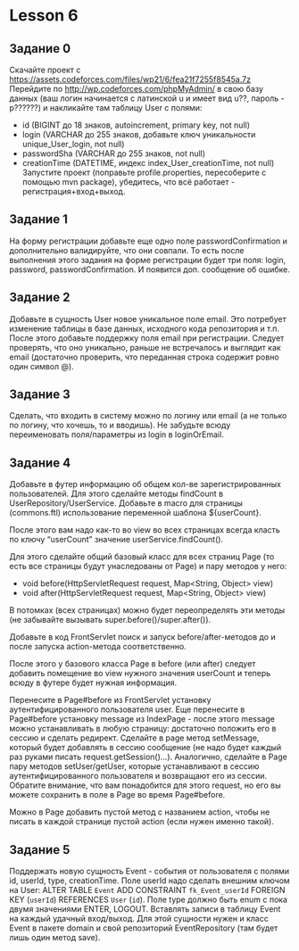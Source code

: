 # Lesson 6


## Задание 0 
Скачайте проект с https://assets.codeforces.com/files/wp21/6/fea21f7255f8545a.7z Перейдите по http://wp.codeforces.com/phpMyAdmin/ в свою базу данных (ваш логин начинается с латинской u и имеет вид u??, пароль - p??????) и накликайте там таблицу User с полями:
* id (BIGINT до 18 знаков, autoincrement, primary key, not null)
* login (VARCHAR до 255 знаков, добавьте ключ уникальности unique_User_login, not null)
* passwordSha (VARCHAR до 255 знаков, not null)
* creationTime (DATETIME, индекс index_User_creationTime, not null)
Запустите проект (поправьте profile.properties, пересоберите с помощью mvn package), убедитесь, что всё работает - регистрация+вход+выход.


## Задание 1
На форму регистрации добавьте еще одно поле passwordConfirmation и дополнительно валидируйте, что они совпали. То есть после выполнения этого задания на форме регистрации будет три поля: login, password, passwordConfirmation. И появится доп. сообщение об ошибке.

## Задание 2
Добавьте в сущность User новое уникальное поле email. Это потребует изменение таблицы в базе данных, исходного кода репозитория и т.п. После этого добавьте поддержку поля email при регистрации. Следует проверять, что оно уникально, раньше не встречалось и выглядит как email (достаточно проверить, что переданная строка содержит ровно один символ @).

## Задание 3
Сделать, что входить в систему можно по логину или email (а не только по логину, что хочешь, то и вводишь). Не забудьте всюду переименовать поля/параметры из login в loginOrEmail.

## Задание 4
Добавьте в футер информацию об общем кол-ве зарегистрированных пользователей. Для этого сделайте методы findCount в UserRepository/UserService. Добавьте в macro для страницы (commons.ftl) использование переменной шаблона ${userCount}.

После этого вам надо как-то во view во всех страницах всегда класть по ключу “userCount” значение userService.findCount().

Для этого сделайте общий базовый класс для всех страниц Page (то есть все страницы будут унаследованы от Page) и пару методов у него:
* void before(HttpServletRequest request, Map<String, Object> view)
* void after(HttpServletRequest request, Map<String, Object> view)

В потомках (всех страницах) можно будет переопределять эти методы (не забывайте вызывать super.before()/super.after()).

Добавьте в код FrontServlet поиск и запуск before/after-методов до и после запуска action-метода соответственно.

После этого у базового класса Page в before (или after) следует добавить помещение во view нужного значения userCount и теперь всюду в футере будет нужная информация.

Перенесите в Page#before из FrontServlet установку аутентифицированного пользователя user. Еще перенесите в Page#before установку message из IndexPage - после этого message можно устанавливать в любую страницу: достаточно положить его в сессию и сделать редирект. Сделайте в page метод setMessage, который будет добавлять в сессию сообщение (не надо будет каждый раз руками писать request.getSession()...). Аналогично, сделайте в Page пару методов setUser/getUser, которые устанавливают в сессию аутентифицированного пользователя и возвращают его из сессии. Обратите внимание, что вам понадобится для этого request, но его вы можете сохранить в поле в Page во время Page#before.

Можно в Page добавить пустой метод c названием action, чтобы не писать в каждой странице пустой action (если нужен именно такой).
## Задание 5
Поддержать новую сущность Event - события от пользователя с полями id, userId, type, creationTime. Поле userId надо сделать внешним ключом на User: ALTER TABLE `Event` ADD CONSTRAINT `fk_Event_userId` FOREIGN KEY (`userId`) REFERENCES `User` (`id`).  Поле type должно быть enum с пока двумя значениями ENTER, LOGOUT. Вставлять записи в таблицу Event на каждый удачный вход/выход. Для этой сущности нужен и класс Event в пакете domain и свой репозиторий EventRepository (там будет лишь один метод save).
